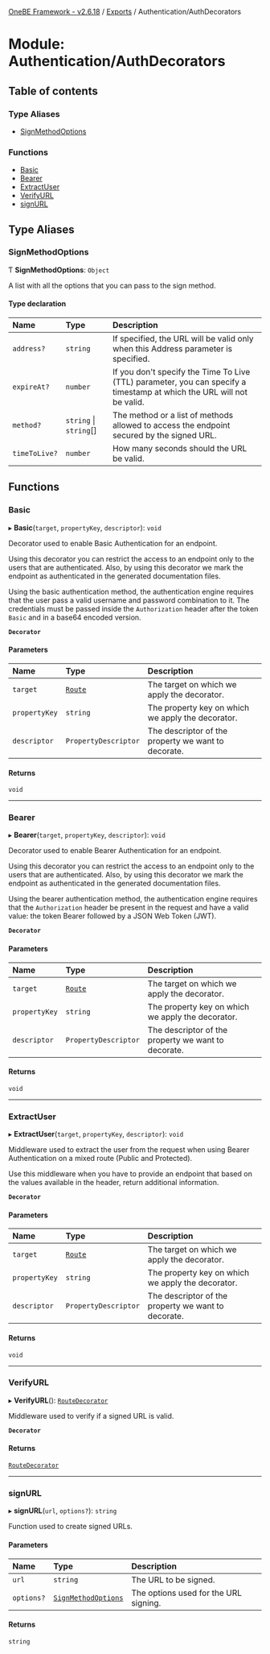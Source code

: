 [OneBE Framework - v2.6.18](../README.md) / [Exports](../modules.md) / Authentication/AuthDecorators

# Module: Authentication/AuthDecorators

## Table of contents

### Type Aliases

- [SignMethodOptions](Authentication_AuthDecorators.md#signmethodoptions)

### Functions

- [Basic](Authentication_AuthDecorators.md#basic)
- [Bearer](Authentication_AuthDecorators.md#bearer)
- [ExtractUser](Authentication_AuthDecorators.md#extractuser)
- [VerifyURL](Authentication_AuthDecorators.md#verifyurl)
- [signURL](Authentication_AuthDecorators.md#signurl)

## Type Aliases

### SignMethodOptions

Ƭ **SignMethodOptions**: `Object`

A list with all the options that you can pass to the sign method.

#### Type declaration

| Name | Type | Description |
| :------ | :------ | :------ |
| `address?` | `string` | If specified, the URL will be valid only when this Address parameter is specified. |
| `expireAt?` | `number` | If you don't specify the Time To Live (TTL) parameter, you can specify a timestamp at which the URL will not be valid. |
| `method?` | `string` \| `string`[] | The method or a list of methods allowed to access the endpoint secured by the signed URL. |
| `timeToLive?` | `number` | How many seconds should the URL be valid. |

## Functions

### Basic

▸ **Basic**(`target`, `propertyKey`, `descriptor`): `void`

Decorator used to enable Basic Authentication for an endpoint.

Using this decorator you can restrict the access to an endpoint only to the users
that are authenticated. Also, by using this decorator we mark the endpoint as
authenticated in the generated documentation files.

Using the basic authentication method, the authentication engine requires that
the user pass a valid username and password combination to it. The credentials
must be passed inside the `Authorization` header after the token `Basic` and
in a base64 encoded version.

**`Decorator`**

#### Parameters

| Name | Type | Description |
| :------ | :------ | :------ |
| `target` | [`Route`](../classes/Router_Route.Route.md) | The target on which we apply the decorator. |
| `propertyKey` | `string` | The property key on which we apply the decorator. |
| `descriptor` | `PropertyDescriptor` | The descriptor of the property we want to decorate. |

#### Returns

`void`

___

### Bearer

▸ **Bearer**(`target`, `propertyKey`, `descriptor`): `void`

Decorator used to enable Bearer Authentication for an endpoint.

Using this decorator you can restrict the access to an endpoint only to the users
that are authenticated. Also, by using this decorator we mark the endpoint as
authenticated in the generated documentation files.

Using the bearer authentication method, the authentication engine requires that
the `Authorization` header be present in the request and have a valid value:
the token Bearer followed by a JSON Web Token (JWT).

**`Decorator`**

#### Parameters

| Name | Type | Description |
| :------ | :------ | :------ |
| `target` | [`Route`](../classes/Router_Route.Route.md) | The target on which we apply the decorator. |
| `propertyKey` | `string` | The property key on which we apply the decorator. |
| `descriptor` | `PropertyDescriptor` | The descriptor of the property we want to decorate. |

#### Returns

`void`

___

### ExtractUser

▸ **ExtractUser**(`target`, `propertyKey`, `descriptor`): `void`

Middleware used to extract the user from the request when using Bearer Authentication
on a mixed route (Public and Protected).

Use this middleware when you have to provide an endpoint that based on the values
available in the header, return additional information.

**`Decorator`**

#### Parameters

| Name | Type | Description |
| :------ | :------ | :------ |
| `target` | [`Route`](../classes/Router_Route.Route.md) | The target on which we apply the decorator. |
| `propertyKey` | `string` | The property key on which we apply the decorator. |
| `descriptor` | `PropertyDescriptor` | The descriptor of the property we want to decorate. |

#### Returns

`void`

___

### VerifyURL

▸ **VerifyURL**(): [`RouteDecorator`](Router_RouteTypes.md#routedecorator)

Middleware used to verify if a signed URL is valid.

**`Decorator`**

#### Returns

[`RouteDecorator`](Router_RouteTypes.md#routedecorator)

___

### signURL

▸ **signURL**(`url`, `options?`): `string`

Function used to create signed URLs.

#### Parameters

| Name | Type | Description |
| :------ | :------ | :------ |
| `url` | `string` | The URL to be signed. |
| `options?` | [`SignMethodOptions`](Authentication_AuthDecorators.md#signmethodoptions) | The options used for the URL signing. |

#### Returns

`string`
